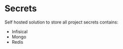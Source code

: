 # Secrets

Self hosted solution to store all project secrets contains:

- Infisical
- Mongo
- Redis
